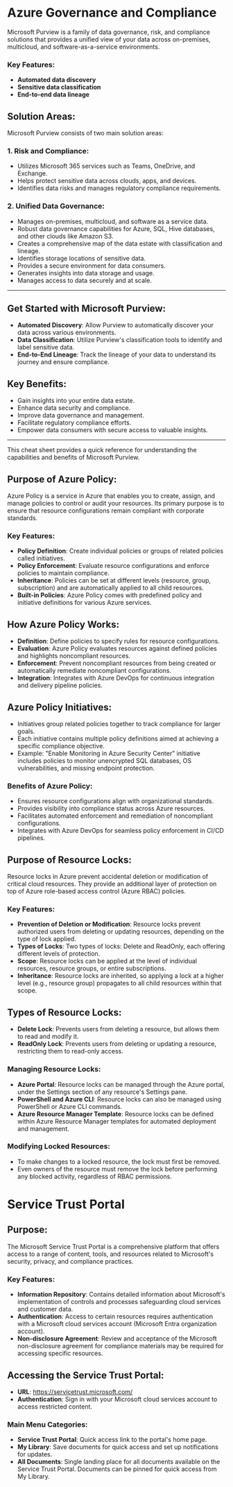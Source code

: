 # Azure Governance and Compliance

Microsoft Purview is a family of data governance, risk, and compliance solutions that provides a unified view of your data across on-premises, multicloud, and software-as-a-service environments.

### Key Features:

- **Automated data discovery**
- **Sensitive data classification**
- **End-to-end data lineage**

## Solution Areas:

Microsoft Purview consists of two main solution areas:

### 1. Risk and Compliance:

- Utilizes Microsoft 365 services such as Teams, OneDrive, and Exchange.
- Helps protect sensitive data across clouds, apps, and devices.
- Identifies data risks and manages regulatory compliance requirements.

### 2. Unified Data Governance:

- Manages on-premises, multicloud, and software as a service data.
- Robust data governance capabilities for Azure, SQL, Hive databases, and other clouds like Amazon S3.
- Creates a comprehensive map of the data estate with classification and lineage.
- Identifies storage locations of sensitive data.
- Provides a secure environment for data consumers.
- Generates insights into data storage and usage.
- Manages access to data securely and at scale.

---

## Get Started with Microsoft Purview:

- **Automated Discovery**: Allow Purview to automatically discover your data across various environments.
- **Data Classification**: Utilize Purview's classification tools to identify and label sensitive data.
- **End-to-End Lineage**: Track the lineage of your data to understand its journey and ensure compliance.

## Key Benefits:

- Gain insights into your entire data estate.
- Enhance data security and compliance.
- Improve data governance and management.
- Facilitate regulatory compliance efforts.
- Empower data consumers with secure access to valuable insights.

---

This cheat sheet provides a quick reference for understanding the capabilities and benefits of Microsoft Purview.

## Purpose of Azure Policy:

Azure Policy is a service in Azure that enables you to create, assign, and manage policies to control or audit your resources. Its primary purpose is to ensure that resource configurations remain compliant with corporate standards.

### Key Features:

- **Policy Definition**: Create individual policies or groups of related policies called initiatives.
- **Policy Enforcement**: Evaluate resource configurations and enforce policies to maintain compliance.
- **Inheritance**: Policies can be set at different levels (resource, group, subscription) and are automatically applied to all child resources.
- **Built-in Policies**: Azure Policy comes with predefined policy and initiative definitions for various Azure services.

## How Azure Policy Works:

- **Definition**: Define policies to specify rules for resource configurations.
- **Evaluation**: Azure Policy evaluates resources against defined policies and highlights noncompliant resources.
- **Enforcement**: Prevent noncompliant resources from being created or automatically remediate noncompliant configurations.
- **Integration**: Integrates with Azure DevOps for continuous integration and delivery pipeline policies.

## Azure Policy Initiatives:

- Initiatives group related policies together to track compliance for larger goals.
- Each initiative contains multiple policy definitions aimed at achieving a specific compliance objective.
- Example: "Enable Monitoring in Azure Security Center" initiative includes policies to monitor unencrypted SQL databases, OS vulnerabilities, and missing endpoint protection.

### Benefits of Azure Policy:

- Ensures resource configurations align with organizational standards.
- Provides visibility into compliance status across Azure resources.
- Facilitates automated enforcement and remediation of noncompliant configurations.
- Integrates with Azure DevOps for seamless policy enforcement in CI/CD pipelines.

## Purpose of Resource Locks:

Resource locks in Azure prevent accidental deletion or modification of critical cloud resources. They provide an additional layer of protection on top of Azure role-based access control (Azure RBAC) policies.

### Key Features:

- **Prevention of Deletion or Modification**: Resource locks prevent authorized users from deleting or updating resources, depending on the type of lock applied.
- **Types of Locks**: Two types of locks: Delete and ReadOnly, each offering different levels of protection.
- **Scope**: Resource locks can be applied at the level of individual resources, resource groups, or entire subscriptions.
- **Inheritance**: Resource locks are inherited, so applying a lock at a higher level (e.g., resource group) propagates to all child resources within that scope.

## Types of Resource Locks:

- **Delete Lock**: Prevents users from deleting a resource, but allows them to read and modify it.
- **ReadOnly Lock**: Prevents users from deleting or updating a resource, restricting them to read-only access.

### Managing Resource Locks:

- **Azure Portal**: Resource locks can be managed through the Azure portal, under the Settings section of any resource's Settings pane.
- **PowerShell and Azure CLI**: Resource locks can also be managed using PowerShell or Azure CLI commands.
- **Azure Resource Manager Template**: Resource locks can be defined within Azure Resource Manager templates for automated deployment and management.

### Modifying Locked Resources:

- To make changes to a locked resource, the lock must first be removed.
- Even owners of the resource must remove the lock before performing any blocked activity, regardless of RBAC permissions.

# Service Trust Portal

## Purpose:

The Microsoft Service Trust Portal is a comprehensive platform that offers access to a range of content, tools, and resources related to Microsoft's security, privacy, and compliance practices.

### Key Features:

- **Information Repository**: Contains detailed information about Microsoft's implementation of controls and processes safeguarding cloud services and customer data.
- **Authentication**: Access to certain resources requires authentication with a Microsoft cloud services account (Microsoft Entra organization account).
- **Non-disclosure Agreement**: Review and acceptance of the Microsoft non-disclosure agreement for compliance materials may be required for accessing specific resources.

## Accessing the Service Trust Portal:

- **URL**: https://servicetrust.microsoft.com/
- **Authentication**: Sign in with your Microsoft cloud services account to access restricted content.

### Main Menu Categories:

- **Service Trust Portal**: Quick access link to the portal's home page.
- **My Library**: Save documents for quick access and set up notifications for updates.
- **All Documents**: Single landing place for all documents available on the Service Trust Portal. Documents can be pinned for quick access from My Library.
